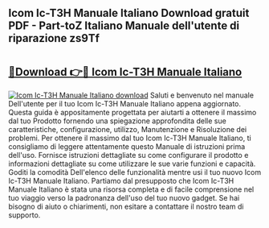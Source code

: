 ## Icom Ic-T3H Manuale Italiano Download gratuit PDF - Part-toZ Italiano Manuale dell'utente di riparazione zs9Tf

# <h2><a href="http://dfgjzf6.blite.top/?on=Icom+Ic-T3H+Manuale+Italiano">🔗Download 👉🔴 Icom Ic-T3H Manuale Italiano</a></h2>

[![Icom Ic-T3H Manuale Italiano download](https://i.imgur.com/lujVjoI.png)](http://dfgjzf6.blite.top/?on=Icom+Ic-T3H+Manuale+Italiano)
Saluti e benvenuto nel manuale Dell'utente per il tuo Icom Ic-T3H Manuale Italiano appena aggiornato. Questa guida è appositamente progettata per aiutarti a ottenere il massimo dal tuo Prodotto fornendo una spiegazione approfondita delle sue caratteristiche, configurazione, utilizzo, Manutenzione e Risoluzione dei problemi. Per ottenere il massimo dal tuo Icom Ic-T3H Manuale Italiano, ti consigliamo di leggere attentamente questo Manuale di istruzioni prima dell'uso. Fornisce istruzioni dettagliate su come configurare il prodotto e informazioni dettagliate su come utilizzare le sue varie funzioni e capacità. Goditi la comodità Dell'elenco delle funzionalità mentre usi il tuo nuovo Icom Ic-T3H Manuale Italiano. Partiamo dal presupposto che Icom Ic-T3H Manuale Italiano è stata una risorsa completa e di facile comprensione nel tuo viaggio verso la padronanza dell'uso del tuo nuovo gadget. Se hai bisogno di aiuto o chiarimenti, non esitare a contattare il nostro team di supporto.
